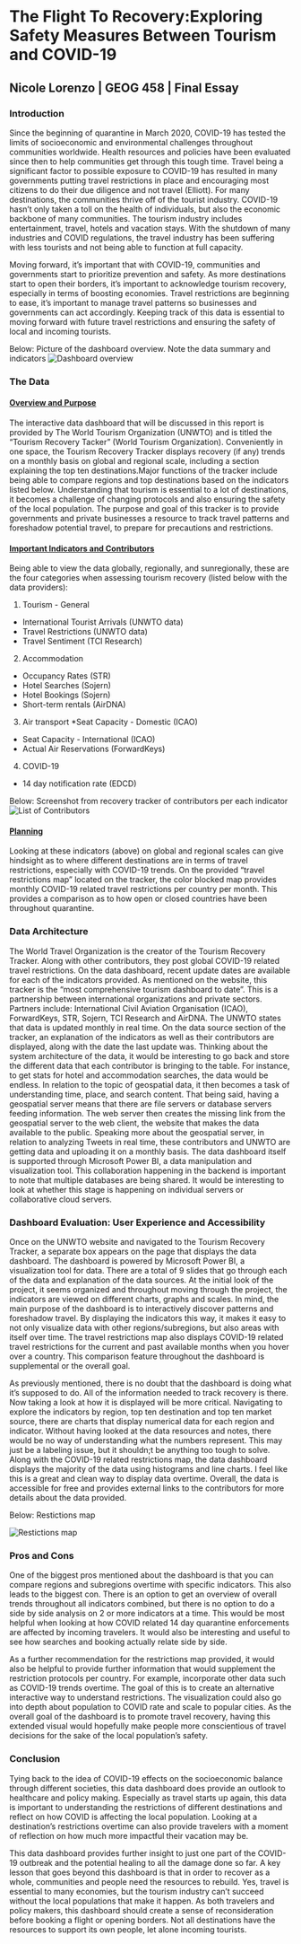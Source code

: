 # The Flight To Recovery:Exploring Safety Measures Between Tourism and COVID-19
## Nicole Lorenzo | GEOG 458 | Final Essay

### Introduction
Since the beginning of quarantine in March 2020, COVID-19 has tested the limits of socioeconomic and environmental challenges throughout communities worldwide. Health resources and policies have been evaluated since then to help communities get through this tough time. Travel being a significant factor to possible exposure to COVID-19 has resulted in many governments putting travel restrictions in place and encouraging most citizens to do their due diligence and not travel (Elliott). For many destinations, the communities thrive off of the tourist industry. COVID-19 hasn’t only taken a toll on the health of individuals, but also the economic backbone of many communities. The tourism industry includes entertainment, travel, hotels and vacation stays. With the shutdown of many industries and COVID regulations, the travel industry has been suffering with less tourists and not being able to function at full capacity.

Moving forward, it’s important that with COVID-19, communities and governments start to prioritize prevention and safety. As more destinations start to open their borders, it’s important to acknowledge tourism recovery, especially in terms of boosting economies. Travel restrictions are beginning to ease, it’s important to manage travel patterns so businesses and governments can act accordingly. Keeping track of this data is essential to moving forward with future travel restrictions and ensuring the safety of local and incoming tourists.

Below: Picture of the dashboard overview. Note the data summary and indicators
![Dashboard overview](images/overview.png "Overview")

### The Data
#### <ins>Overview and Purpose</ins>
The interactive data dashboard that will be discussed in this report is provided by The World Tourism Organization (UNWTO) and is titled the “Tourism Recovery Tacker” (World Tourism Organization). Conveniently in one space, the Tourism Recovery Tracker displays recovery (if any) trends on a monthly basis on global and regional scale, including a section explaining the top ten destinations.Major functions of the tracker include being able to compare regions and top destinations based on the indicators listed below. Understanding that tourism is essential to a lot of destinations, it becomes a challenge of changing protocols and also ensuring the safety of the local population.
The purpose and goal of this tracker is to provide governments and private businesses a resource to track travel patterns and foreshadow potential travel, to prepare for precautions and restrictions.

#### <ins>Important Indicators and Contributors</ins>
Being able to view the data globally, regionally, and sunregionally, these are the four categories when assessing tourism recovery (listed below with the data providers):

1. Tourism - General
* International Tourist Arrivals (UNWTO data)
* Travel Restrictions (UNWTO data)
* Travel Sentiment (TCI Research)
2. Accommodation
* Occupancy Rates (STR)
* Hotel Searches (Sojern)
* Hotel Bookings (Sojern)
* Short-term rentals (AirDNA)
3. Air transport
*Seat Capacity - Domestic (ICAO)
*  Seat Capacity - International (ICAO)
* Actual Air Reservations (ForwardKeys)
4. COVID-19
* 14 day notification rate (EDCD)

Below: Screenshot from recovery tracker of contributors per each indicator 
 ![List of Contributors](images/contributors.png "Overview")

#### <ins>Planning</ins>
Looking at these indicators (above) on global and regional scales can give hindsight as to where different destinations are in terms of travel restrictions, especially with COVID-19 trends. On the provided “travel restrictions map” located on the tracker, the color blocked map provides monthly COVID-19 related travel restrictions per country per month. This provides a comparison as to how open or closed countries have been throughout quarantine.

### Data Architecture
The World Travel Organization is the creator of the Tourism Recovery Tracker. Along with other contributors, they post global COVID-19 related travel restrictions. On the data dashboard, recent update dates are available for each of the indicators provided. As mentioned on the website, this tracker is the “most comprehensive tourism dashboard to date”. This is a partnership between international organizations and private sectors. Partners include: International Civil Aviation Organisation (ICAO), ForwardKeys, STR, Sojern, TCI Research and AirDNA. The UNWTO states that data is updated monthly in real time. On the data source section of the tracker, an explanation of the indicators as well as their contributors are displayed, along with the date the last update was. Thinking about the system architecture of the data, it would be interesting to go back and store the different data that each contributor is bringing to the table. For instance, to get stats for hotel and accommodation searches, the data would be endless. In relation to the topic of geospatial data, it then becomes a task of understanding time, place, and search content. That being said, having a geospatial server means that there are file servers or database servers feeding information. The web server then creates the missing link from the geospatial server to the web client, the website that makes the data available to the public. Speaking more about the geospatial server, in relation to analyzing Tweets in real time, these contributors and UNWTO are getting data and uploading it on a monthly basis. The data dashboard itself is supported through Microsoft Power BI, a data manipulation and visualization tool. This collaboration happening in the backend is important to note that multiple databases are being shared. It would be interesting to look at whether this stage is happening on individual servers or collaborative cloud servers.

### Dashboard Evaluation: User Experience and Accessibility
Once on the UNWTO website and navigated to the Tourism Recovery Tracker, a separate box appears on the page that displays the data dashboard. The dashboard is powered by Microsoft Power BI, a visualization tool for data. There are a total of 9 slides that go through each of the data and explanation of the data sources. At the initial look of the project, it seems organized and throughout moving through the project, the indicators are viewed on different charts, graphs and scales. In mind, the main purpose of the dashboard is to interactively discover patterns and foreshadow travel. By displaying the indicators this way, it makes it easy to not only visualize data with other regions/subregions, but also areas with itself over time. The travel restrictions map also displays COVID-19 related travel restrictions for the current and past available months when you hover over a country. This comparison feature throughout the dashboard is supplemental or the overall goal.

As previously mentioned, there is no doubt that the dashboard is doing what it’s supposed to do. All of the information needed to track recovery is there. Now taking a look at how it is displayed will be more critical. Navigating to explore the indicators by region, top ten destination and top ten market source, there are charts that display numerical data for each region and indicator. Without having looked at the data resources and notes, there would be no way of understanding what the numbers represent. This may just be a labeling issue, but it shouldn;t be anything too tough to solve. Along with the COVID-19 related restrictions map, the data dashboard displays the majority of the data using histograms and line charts. I feel like this is a great and clean way to display data overtime. Overall, the data is accessible for free and provides external links to the contributors for more details about the data provided.

Below: Restictions map

![Restictions map](images/restrictions.png "Overview")
### Pros and Cons
One of the biggest pros mentioned about the dashboard is that you can compare regions and subregions overtime with specific indicators. This also leads to the biggest con. There is an option to get an overview of overall trends throughout all indicators combined, but there is no option to do a side by side analysis on 2 or more indicators at a time. This would be most helpful when looking at how COVID related 14 day quarantine enforcements are affected by incoming travelers. It would also be interesting and useful to see how searches and booking actually relate side by side.

As a further recommendation for the restrictions map provided, it would also be helpful to provide further information that would supplement the restriction protocols per country. For example, incorporate other data such as COVID-19 trends overtime. The goal of this is to create an alternative interactive way to understand restrictions. The visualization could also go into depth about population to COVID rate and scale to popular cities. As the overall goal of the dashboard is to promote travel recovery, having this extended visual would hopefully make people more conscientious of travel decisions for the sake of the local population’s safety.

### Conclusion
Tying back to the idea of COVID-19 effects on the socioeconomic balance through different societies, this data dashboard does provide an outlook to healthcare and policy making. Especially as travel starts up again, this data is important to understanding the restrictions of different destinations and reflect on how COVID is affecting the local population. Looking at a destination’s restrictions overtime can also provide travelers with a moment of reflection on how much more impactful their vacation may be.

This data dashboard provides further insight to just one part of the COVID-19 outbreak and the potential healing to all the damage done so far. A key lesson that goes beyond this dashboard is that in order to recover as a whole, communities and people need the resources to rebuild. Yes, travel is essential to many economies, but the tourism industry can’t succeed without the local populations that make it happen. As both travelers and policy makers, this dashboard should create a sense of reconsideration before booking a flight or opening borders. Not all destinations have the resources to support its own people, let alone incoming tourists.
